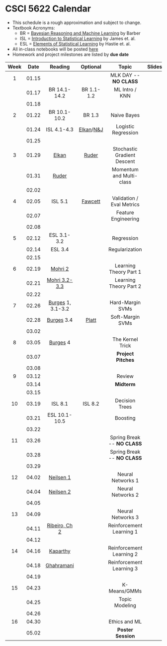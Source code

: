 # CSCI 5622 Calendar

- This schedule is a rough approximation and subject to change.
- Textbook Acronyms: 
	- BR = [Bayesian Reasoning and Machine Learning](http://web4.cs.ucl.ac.uk/staff/D.Barber/pmwiki/pmwiki.php?n=Brml.Online) by Barber 
	- ISL = [Introduction to Statistical Learning](http://www-bcf.usc.edu/~gareth/ISL/) by James et. al. 
	- ESL = [Elements of Statistical Learning](https://web.stanford.edu/~hastie/ElemStatLearn/) by Hastie et. al. 
- All in-class notebooks will be posted [here](https://github.com/chrisketelsen/csci5622notebooks) 
- Homework and project milestones are listed by **due date** 

| Week | Date 		  | Reading          |  Optional   |                Topic             	 | Slides   | Hmwk  	| 
|:----:|:------------:| :---------------:|:-----------:|:-----------------------------------:|:--------:|:---------:|
| 1    | 01.15        | 		         | 			   | MLK DAY -- **NO CLASS**			 |			|			| 
|      | 01.17        | BR 14.1-14.2	 | BR 1.1-1.2  | ML Intro / KNN						 |	        |           | 
|      | 01.18        | 		         | 			   |                            		 |			|			| 
| 2    | 01.22        | BR 10.1-10.2     | BR 1.3      | Naive Bayes 						 |	        |           | 
|      | 01.24        | ISL 4.1-4.3     | [Elkan](http://cseweb.ucsd.edu/~elkan/250B/logreg.pdf)/[N&J](http://ai.stanford.edu/~ang/papers/nips01-discriminativegenerative.pdf)   | Logistic Regression			       |	      |	          | 
|      | 01.25        | 		         | 			   |                            		 |			| KNN		| 
| 3    | 01.29        | [Elkan](http://cseweb.ucsd.edu/~elkan/250B/logreg.pdf)      |[Ruder](http://sebastianruder.com/optimizing-gradient-descent/)									         | Stochastic Gradient Descent 		   |          |           | 
|      | 01.31        | [Ruder](http://sebastianruder.com/optimizing-gradient-descent/)			 																	      | 			       | Momentum and Multi-class            |			|			| 
|      | 02.02        | 		         | 			   |                            		 |			| Groups	| 
| 4    | 02.05        | ISL 5.1		 | [Fawcett](http://people.inf.elte.hu/kiss/13dwhdm/roc.pdf)																				               | Validation / Eval Metrics 			 |          |			| 
|      | 02.07        | 				 | 			   | Feature Engineering 				 |	 		|			| 
|      | 02.08        | 		         | 			   |                            		 |			| LogReg	| 
| 5    | 02.12        | ESL 3.1-3.2	 | 			       | Regression 			      		 |          |           | 
|      | 02.14        | ESL 3.4		 |                 | Regularization						 |          |			| 
|      | 02.15        | 		         | 			   |                            		 |			|			| 
| 6    | 02.19        | [Mohri 2](https://piazza.com/class_profile/get_resource/ixrtksejs0v6pp/izbrfxujamyrv)   														         | 			   | Learning Theory Part 1			     |          |           | 
|      | 02.21        | [Mohri 3.2-3.3](https://piazza.com/class_profile/get_resource/ixrtksejs0v6pp/izbrfxujamyrv) 														     | 			   | Learning Theory Part 2				 |	  		|			| 
|      | 02.22        | 		         | 			   |                            		 |			| FeatEngr	| 
| 7    | 02.26        | [Burges](https://www.microsoft.com/en-us/research/publication/a-tutorial-on-support-vector-machines-for-pattern-recognition/) 1, 3.1-3.2 		  |	     	           | Hard-Margin SVMs 	                 |          |           | 
|      | 02.28        | [Burges](https://www.microsoft.com/en-us/research/publication/a-tutorial-on-support-vector-machines-for-pattern-recognition/) 3.4 													 | [Platt](https://www.microsoft.com/en-us/research/wp-content/uploads/2016/02/smo-book.pdf)		          | Soft-Margin SVMs    				| 	 	   |           | 
|      | 03.02        | 		         | 			   |                            		 |			| Proposal	| 
| 8    | 03.05        | [Burges](https://www.microsoft.com/en-us/research/publication/a-tutorial-on-support-vector-machines-for-pattern-recognition/) 4 				| 			           | The Kernel Trick 					 |	  	    |			| 
|      | 03.07        | 				 | 			   | **Project Pitches**                 |	 		|			| 
|      | 03.08        | 		         | 			   |                            		 |			| Theory	| 
| 9    | 03.12        | 			     | 			   |  Review 							 |          |           | 
|      | 03.14        | 			     | 			   | **Midterm**  					     |			|			| 
|      | 03.15        | 		         | 			   |                            		 |			|			| 
| 10   | 03.19        | ISL 8.1   		 | ISL 8.2	   | Decision Trees						 |	        |          	| 
|      | 03.21        | ESL 10.1-10.5	 | 			   | Boosting 							 | 	        |			| 
|      | 03.22        | 		         | 			   |                            		 |			| SVM    	| 
| 11   | 03.26        | 			     | 			   | Spring Break -- **NO CLASS**		 |			|			| 
|      | 03.28        | 			     | 			   | Spring Break -- **NO CLASS**		 |			|			| 
|      | 03.29        | 		         | 			   |                            		 |			|			| 
| 12   | 04.02        | [Neilsen 1](http://neuralnetworksanddeeplearning.com/chap1.html) 																				 | 			           | Neural Networks 1					 |          |           | 
|      | 04.04        | [Neilsen 2](http://neuralnetworksanddeeplearning.com/chap2.html) 																				 | 			           | Neural Networks 2					 |	 		|			| 
|      | 04.05        | 		         | 			   |                            		 |			| ProgReport| 
| 13   | 04.09        | 				 | 			   | Neural Networks 3                   |          |          |
|      | 04.11        | [Ribeiro, Ch 2](http://neuro.bstu.by/ai/To-dom/My_research/Papers-2.0/RL-tutorial/rlearn2.pdf)  												 | 			           | Reinforcement Learning 1			 |			|         	| 
|      | 04.12        | 		         | 			   |                            		 |			| Boosting	| 
| 14   | 04.16        | [Kaparthy](http://karpathy.github.io/2016/05/31/rl/)																							 | 			           | Reinforcement Learning 2			 |	        |           | 
|      | 04.18        | [Ghahramani](http://mlg.eng.cam.ac.uk/zoubin/papers/ijprai.pdf) 																				 | 			           | Reinforcement Learning 3            |			|			| 
|      | 04.19        | 		         | 			   |                            		 |			|           | 
| 15   | 04.23        | 				 |  		   | K-Means/GMMs                        |			|			| 
|      | 04.25        | 				 | 			   | Topic Modeling						 |	        |			| 
|      | 04.26        | 		         | 			   |                            		 |			| NeuralNets| 
| 16   | 04.30        | 				 | 			   | Ethics and ML                       |			|			| 
|      | 05.02        | 				 | 			   | **Poster Session**                  |			|           |


